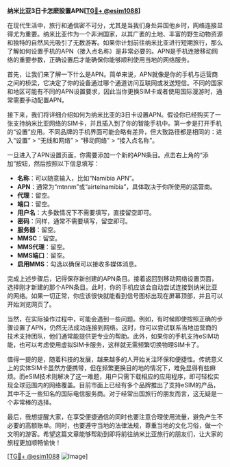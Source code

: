 **纳米比亚3日卡怎麽設置APN[[TG💪+ @esim1088](https://t.me/s/esim1088)]**

在现代生活中，旅行和通信密不可分，尤其是当我们身处异国他乡时，网络连接显得尤为重要。纳米比亚作为一个非洲国家，以其广袤的土地、丰富的野生动物资源和独特的自然风光吸引了无数游客。如果你计划前往纳米比亚进行短期旅行，那么了解如何设置手机的APN（接入点名称）是非常必要的。APN是手机连接移动网络的重要参数，正确设置后才能确保你能够顺利使用当地的网络服务。

首先，让我们来了解一下什么是APN。简单来说，APN就像是你的手机与运营商之间的桥梁，它决定了你的设备通过哪个通道访问互联网或发送短信。不同的国家和地区可能有不同的APN设置要求，因此当你更换SIM卡或者使用国际漫游时，通常需要手动配置APN。

接下来，我们将详细介绍如何为纳米比亚的3日卡设置APN。假设你已经购买了一张支持纳米比亚网络的SIM卡，并且插入到了你的智能手机中。第一步是打开手机的“设置”应用。不同品牌的手机界面可能会略有差异，但大致路径都是相同的：进入“设置” > “无线和网络” > “移动网络” > “接入点名称”。

一旦进入了APN设置页面，你需要添加一个新的APN条目。点击右上角的“添加”按钮，然后按照以下信息填写：

- **名称**：可以随意输入，比如“Namibia APN”。
- **APN**：通常为“mtnnm”或“airtelnamibia”，具体取决于你所使用的运营商。
- **代理**：留空。
- **端口**：留空。
- **用户名**：大多数情况下不需要填写，直接留空即可。
- **密码**：同样，通常不需要填写，留空即可。
- **服务器**：留空。
- **MMSC**：留空。
- **MMS代理**：留空。
- **MMS端口**：留空。
- **启用MMS**：勾选以确保可以接收多媒体消息。

完成上述步骤后，记得保存新创建的APN条目。接着返回到移动网络设置页面，选择刚才新建的那个APN条目。此时，你的手机应该会自动尝试连接到纳米比亚的网络。如果一切正常，你应该很快就能看到信号图标出现在屏幕顶部，并且可以开始浏览网页了。

当然，在实际操作过程中，可能会遇到一些问题。例如，有时候即使按照正确的步骤设置了APN，仍然无法成功连接到网络。这时，你可以尝试联系当地运营商的技术支持团队，他们通常能提供更专业的帮助。此外，如果你的手机支持eSIM功能，也可以考虑使用虚拟SIM卡服务，这样就无需频繁切换物理SIM卡了。

值得一提的是，随着科技的发展，越来越多的人开始关注环保和便捷性。传统意义上的实体SIM卡虽然方便携带，但在频繁更换目的地的情况下，难免显得有些麻烦。而eSIM技术则解决了这一难题，用户只需下载相应的应用程序，即可轻松实现全球范围内的网络覆盖。目前市面上已经有多个品牌推出了支持eSIM的产品，其中不乏一些知名的国际电信服务商。对于经常出国旅行的朋友而言，这无疑是一个非常棒的选择。

最后，我想提醒大家，在享受便捷通信的同时也要注意合理使用流量，避免产生不必要的高额账单。同时，也要遵守当地的法律法规，尊重当地的文化习俗，做一个文明的游客。希望这篇文章能够帮助到即将前往纳米比亚旅行的朋友们，让大家的旅程更加顺畅愉快！

[[TG💪+ @esim1088](https://t.me/s/esim1088) ![Image](https://i.postimg.cc/4NQfJmqS/Snipaste-2025-05-13-00-14-12.png)]